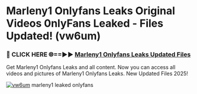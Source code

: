 # Marleny1 Onlyfans Leaks Original Videos 0nlyFans Leaked - Files Updated! (vw6um)

<h3>🔴 CLICK HERE 🌐==►► <a href="https://tinyurl.com/2jnfzry5" rel="nofollow">Marleny1 Onlyfans Leaks Updated Files</a></h3>

Get Marleny1 Onlyfans Leaks and all content. Now you can access all videos and pictures of Marleny1 Onlyfans Leaks. New Updated Files 2025!

[![vw6um](https://i.imgur.com/GyGTBgg.gif)](https://tinyurl.com/2jnfzry5)
marleny1 leaked onlyfans